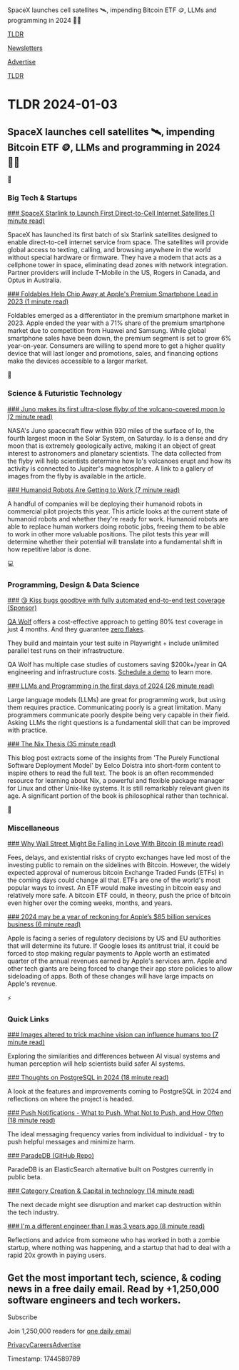 SpaceX launches cell satellites 🛰️, impending Bitcoin ETF 🪙, LLMs and programming in 2024 👨‍💻

[TLDR](/)

[Newsletters](/newsletters)

[Advertise](https://advertise.tldr.tech/)

[TLDR](/)

# TLDR 2024-01-03

## SpaceX launches cell satellites 🛰️, impending Bitcoin ETF 🪙, LLMs and programming in 2024 👨‍💻

📱

### Big Tech & Startups

[### SpaceX Starlink to Launch First Direct-to-Cell Internet Satellites (1 minute read)](https://themessenger.com/tech/spacex-starlink-to-launch-first-direct-to-cell-internet-satellites?utm_source=tldrnewsletter)

SpaceX has launched its first batch of six Starlink satellites designed to enable direct-to-cell internet service from space. The satellites will provide global access to texting, calling, and browsing anywhere in the world without special hardware or firmware. They have a modem that acts as a cellphone tower in space, eliminating dead zones with network integration. Partner providers will include T-Mobile in the US, Rogers in Canada, and Optus in Australia.

[### Foldables Help Chip Away at Apple's Premium Smartphone Lead in 2023 (1 minute read)](https://www.pcmag.com/news/foldables-help-chip-away-at-apples-premium-smartphone-lead-in-2023?taid=65948ae851a48f0001c3aa17&amp;utm_campaign=trueAnthem%3A+Trending+Content&amp;utm_source=tldrnewsletter)

Foldables emerged as a differentiator in the premium smartphone market in 2023. Apple ended the year with a 71% share of the premium smartphone market due to competition from Huawei and Samsung. While global smartphone sales have been down, the premium segment is set to grow 6% year-on-year. Consumers are willing to spend more to get a higher quality device that will last longer and promotions, sales, and financing options make the devices accessible to a larger market.

🚀

### Science & Futuristic Technology

[### Juno makes its first ultra-close flyby of the volcano-covered moon Io (2 minute read)](https://arstechnica.com/space/2024/01/nasa-just-flew-by-the-solar-systems-most-volcanically-active-moon/?utm_source=tldrnewsletter)

NASA's Juno spacecraft flew within 930 miles of the surface of Io, the fourth largest moon in the Solar System, on Saturday. Io is a dense and dry moon that is extremely geologically active, making it an object of great interest to astronomers and planetary scientists. The data collected from the flyby will help scientists determine how Io's volcanoes erupt and how its activity is connected to Jupiter's magnetosphere. A link to a gallery of images from the flyby is available in the article.

[### Humanoid Robots Are Getting to Work (7 minute read)](https://spectrum.ieee.org/humanoid-robots?utm_source=tldrnewsletter)

A handful of companies will be deploying their humanoid robots in commercial pilot projects this year. This article looks at the current state of humanoid robots and whether they're ready for work. Humanoid robots are able to replace human workers doing robotic jobs, freeing them to be able to work in other more valuable positions. The pilot tests this year will determine whether their potential will translate into a fundamental shift in how repetitive labor is done.

💻

### Programming, Design & Data Science

[### 😘 Kiss bugs goodbye with fully automated end-to-end test coverage (Sponsor)](https://www.qawolf.com/lp/tldr?utm_campaign=KissBugsGoodbye01032024&amp;utm_source=tldr&amp;utm_medium=newsletter)

[QA Wolf](https://www.qawolf.com/lp/tldr?utm_campaign=KissBugsGoodbye01032024&utm_source=tldr&utm_medium=newsletter) offers a cost-effective approach to getting 80% test coverage in just 4 months. And they guarantee [zero flakes](https://www.qawolf.com/lp/tldr?utm_campaign=KissBugsGoodbye01032024&utm_source=tldr&utm_medium=newsletter).

They build and maintain your test suite in Playwright + include unlimited parallel test runs on their infrastructure.

QA Wolf has multiple case studies of customers saving $200k+/year in QA engineering and infrastructure costs. [Schedule a demo](https://www.qawolf.com/lp/tldr?utm_campaign=KissBugsGoodbye01032024&utm_source=tldr&utm_medium=newsletter) to learn more.

[### LLMs and Programming in the first days of 2024 (26 minute read)](http://antirez.com/news/140?utm_source=tldrnewsletter)

Large language models (LLMs) are great for programming work, but using them requires practice. Communicating poorly is a great limitation. Many programmers communicate poorly despite being very capable in their field. Asking LLMs the right questions is a fundamental skill that can be improved with practice.

[### The Nix Thesis (35 minute read)](https://jonathanlorimer.dev/posts/nix-thesis.html?utm_source=tldrnewsletter)

This blog post extracts some of the insights from 'The Purely Functional Software Deployment Model' by Eelco Dolstra into short-form content to inspire others to read the full text. The book is an often recommended resource for learning about Nix, a powerful and flexible package manager for Linux and other Unix-like systems. It is still remarkably relevant given its age. A significant portion of the book is philosophical rather than technical.

🎁

### Miscellaneous

[### Why Wall Street Might Be Falling in Love With Bitcoin (8 minute read)](https://nymag.com/intelligencer/2024/01/the-long-awaited-bitcoin-etf-is-probably-almost-here.html?utm_source=tldrnewsletter)

Fees, delays, and existential risks of crypto exchanges have led most of the investing public to remain on the sidelines with Bitcoin. However, the widely expected approval of numerous bitcoin Exchange Traded Funds (ETFs) in the coming days could change all that. ETFs are one of the world's most popular ways to invest. An ETF would make investing in bitcoin easy and relatively more safe. A bitcoin ETF could, in theory, push the price of bitcoin even higher over the coming weeks, months, and years.

[### 2024 may be a year of reckoning for Apple’s $85 billion services business (6 minute read)](https://arstechnica.com/apple/2024/01/2024-may-be-a-year-of-reckoning-for-apples-85-billion-services-business/?utm_source=tldrnewsletter)

Apple is facing a series of regulatory decisions by US and EU authorities that will determine its future. If Google loses its antitrust trial, it could be forced to stop making regular payments to Apple worth an estimated quarter of the annual revenues earned by Apple's services arm. Apple and other tech giants are being forced to change their app store policies to allow sideloading of apps. Both of these changes will have large impacts on Apple's revenue.

⚡

### Quick Links

[### Images altered to trick machine vision can influence humans too (7 minute read)](https://deepmind.google/discover/blog/images-altered-to-trick-machine-vision-can-influence-humans-too/?utm_source=tldrnewsletter)

Exploring the similarities and differences between AI visual systems and human perception will help scientists build safer AI systems.

[### Thoughts on PostgreSQL in 2024 (18 minute read)](https://jkatz05.com/post/postgres/postgresql-2024/?utm_source=tldrnewsletter)

A look at the features and improvements coming to PostgreSQL in 2024 and reflections on where the project is headed.

[### Push Notifications - What to Push, What Not to Push, and How Often (18 minute read)](https://eugeneyan.com/writing/push/?utm_source=tldrnewsletter)

The ideal messaging frequency varies from individual to individual - try to push helpful messages and minimize harm.

[### ParadeDB (GitHub Repo)](https://github.com/paradedb/paradedb?utm_source=tldrnewsletter)

ParadeDB is an ElasticSearch alternative built on Postgres currently in public beta.

[### Category Creation & Capital in technology (14 minute read)](https://www.michaeldempsey.me/blog/2024/01/02/category-creation-capital-in-technology/?utm_source=tldrnewsletter)

The next decade might see disruption and market cap destruction within the tech industry.

[### I'm a different engineer than I was 3 years ago (8 minute read)](https://swizec.com/blog/i-m-a-different-engineer-than-i-was-3-years-ago/?utm_source=tldrnewsletter)

Reflections and advice from someone who has worked in both a zombie startup, where nothing was happening, and a startup that had to deal with a rapid 20x growth in paying users.

## Get the most important tech, science, & coding news in a free daily email. Read by +1,250,000 software engineers and tech workers.

Subscribe

Join 1,250,000 readers for [one daily email](/api/latest/tech)

[Privacy](/privacy)[Careers](https://jobs.ashbyhq.com/tldr.tech)[Advertise](/tech/advertise)

Timestamp: 1744589789